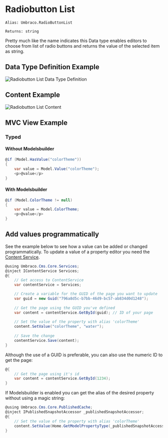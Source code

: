 # Radiobutton List

`Alias: Umbraco.RadioButtonList`

`Returns: string`

Pretty much like the name indicates this Data type enables editors to choose from list of radio buttons and returns the value of the selected item as string.

## Data Type Definition Example

![Radiobutton List Data Type Definition](../built-in-property-editors/images/RadioButton-List-DataType-v10.png)

## Content Example

![Radiobutton List Content](../built-in-property-editors/images/RadioButton-List-Content-v8.png)

## MVC View Example

### Typed

#### Without Modelsbuilder

```csharp
@if (Model.HasValue("colorTheme"))
{
    var value = Model.Value("colorTheme");
    <p>@value</p>
}
```

#### With Modelsbuilder

```csharp
@if (Model.ColorTheme != null)
{
    var value = Model.ColorTheme;
    <p>@value</p>
}
```

## Add values programmatically

See the example below to see how a value can be added or changed programmatically. To update a value of a property editor you need the [Content Service](../../../../reference/management/services-reference/contentservice/).

```csharp
@using Umbraco.Cms.Core.Services;
@inject IContentService Services;
@{
    // Get access to ContentService
    var contentService = Services;

    // Create a variable for the GUID of the page you want to update
    var guid = new Guid("796a8d5c-b7bb-46d9-bc57-ab834d0d1248");
    
    // Get the page using the GUID you've defined
    var content = contentService.GetById(guid); // ID of your page
    
    // Set the value of the property with alias 'colorTheme'
    content.SetValue("colorTheme", "water");
            
    // Save the change
    contentService.Save(content);
}
```

Although the use of a GUID is preferable, you can also use the numeric ID to get the page:

```csharp
@{
    // Get the page using it's id
    var content = contentService.GetById(1234); 
}
```

If Modelsbuilder is enabled you can get the alias of the desired property without using a magic string:

```csharp
@using Umbraco.Cms.Core.PublishedCache;
@inject IPublishedSnapshotAccessor _publishedSnapshotAccessor;
@{
    // Set the value of the property with alias 'colorTheme'
    content.SetValue(Home.GetModelPropertyType(_publishedSnapshotAccessor, x => x.ColorTheme).Alias, "water");
}
```
